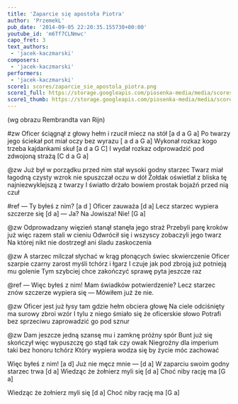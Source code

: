 ```yaml
---
title: 'Zaparcie się apostoła Piotra'
author: 'PrzemekL'
pub_date: '2014-09-05 22:20:35.155730+00:00'
youtube_id: 'm6Tf7CLNmwc'
capo_fret: 3
text_authors:
 - 'jacek-kaczmarski'
composers:
 - 'jacek-kaczmarski'
performers:
 - 'jacek-kaczmarski'
score1: scores/zaparcie_sie_apostola_piotra.png
score1_full: https://storage.googleapis.com/piosenka-media/media/scores/zaparcie_sie_apostola_piotra.png
score1_thumb: https://storage.googleapis.com/piosenka-media/media/scores/zaparcie_sie_apostola_piotra.png.180x0_q85_upscale.jpg
---
```


(wg obrazu Rembrandta van Rijn)

#zw
Oficer ściągnął z głowy hełm i rzucił miecz na stół [a d a G a]
Po twarzy jego ściekał pot miał oczy bez wyrazu [	a d a G a]
Wykonał rozkaz kogo trzeba kajdankami skuł	 [a d a G C]
I wydał rozkaz odprowadzić pod zdwojoną strażą	[C d a G a]

@zw
Już był w porządku przed nim stał wysoki godny starzec
Twarz miał łagodną czysty wzrok nie spuszczał oczu w dół
Żołdak oświetlał z bliska tę najniezwyklejszą z twarzy
I światło drżało bowiem prostak bojaźń przed nią czuł

#ref
— Ty byłeś z nim? [a d ]
Oficer zauważa [d a] 
Lecz starzec wypiera szczerze się [d a]
— Ja? Na Jowisza! Nie! [G a]

@zw
Odprowadzany więzień stanął stanęła jego straż
Przebyli parę kroków już więc razem stali w cieniu
Odwrócił się i wszyscy zobaczyli jego twarz
Na której nikt nie dostrzegł ani śladu zaskoczenia

@zw
A starzec milczał słychać w krąg płonących świec skwierczenie
Oficer szarpie czarny zarost myśli tchórz i łgarz
I czuje jak pod zbroją już potnieją mu golenie
Tym szybciej chce zakończyć sprawę pyta jeszcze raz

@ref
— Więc byłeś z nim!
Mam świadków potwierdzenie?
Lecz starzec znów szczerze wypiera się
— Mówiłem już że nie.

@zw
Oficer jest już łysy tam gdzie hełm obciera głowę
Na ciele odciśnięty ma surowy zbroi wzór
I tylu z niego śmiało się że oficerskie słowo
Potrafi bez sprzeciwu zaprowadzić go pod sznur

@zw
Dam jeszcze jedną szansę mu i zamknę próżny spór
Bunt już się skończył więc wypuszczę go stąd tak czy owak
Niegroźny dla imperium taki bez honoru tchórz
Który wypiera wodza się by życie móc zachować

Więc byłeś z nim! [a d]
Już nie męcz mnie — [d a]
W zaparciu swoim godny starzec trwa [d a]
Wiedząc że żołnierz myli się [d a]
Choć niby rację ma [G a]

Wiedząc że żołnierz myli się [d a]
Choć niby rację ma [G a]



